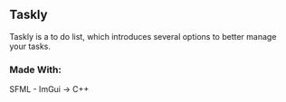 ## Taskly
Taskly is a to do list, which introduces several options to better manage your tasks.

### Made With:
SFML - ImGui -> C++